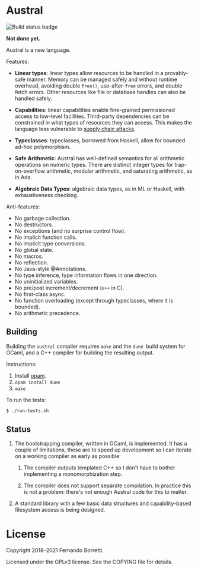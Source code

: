 # Austral

![Build status badge](https://github.com/austral/austral/actions/workflows/build-and-test.yml/badge.svg)

**Not done yet.**

Austral is a new language.

Features:

- **Linear types**: linear types allow resources to be handled in a
  provably-safe manner. Memory can be managed safely and without runtime
  overhead, avoiding double `free()`, use-after-`free` errors, and double fetch
  errors. Other resources like file or database handles can also be handled
  safely.

- **Capabilities**: linear capabilities enable fine-grained permissioned access
  to low-level facilities. Third-party dependencies can be constrained in what
  types of resources they can access. This makes the language less vulnerable to
  [supply chain attacks][sca].

- **Typeclasses**: typeclasses, borrowed from Haskell, allow for bounded ad-hoc
  polymorphism.

- **Safe Arithmetic**: Austral has well-defined semantics for all arithmetic
  operations on numeric types. There are distinct integer types for
  trap-on-overflow arithmetic, modular arithmetic, and saturating arithmetic, as
  in Ada.

- **Algebraic Data Types**: algebraic data types, as in ML or Haskell, with
  exhaustiveness checking.

Anti-features:

- No garbage collection.
- No destructors.
- No exceptions (and no surprise control flow).
- No implicit function calls.
- No implicit type conversions.
- No global state.
- No macros.
- No reflection.
- No Java-style @Annotations.
- No type inference, type information flows in one direction.
- No uninitialized variables.
- No pre/post increment/decrement (`x++` in C).
- No first-class async.
- No function overloading (except through typeclasses, where it is bounded).
- No arithmetic precedence.

## Building

Building the `austral` compiler requires `make` and the `dune `build system
for OCaml, and a C++ compiler for building the resulting output.

Instructions:

1. Install [opam][opam].
2. `opam install dune`
3. `make`

To run the tests:

```bash
$ ./run-tests.sh
```

## Status

1. The bootstrapping compiler, written in OCaml, is implemented. It has a couple
   of limitations, these are to speed up development so I can iterate on a
   working compiler as early as possible:

    1. The compiler outputs templated C++ so I don't have to bother implementing
       a monomorphization step.

    2. The compiler does not support separate compilation. In practice this is
       not a problem: there's not enough Austral code for this to matter.

2. A standard library with a few basic data structures and capability-based
   filesystem access is being designed.

# License

Copyright 2018–2021 Fernando Borretti.

Licensed under the GPLv3 license. See the COPYING file for details.

[opam]: https://opam.ocaml.org/doc/Install.html
[sca]: https://en.wikipedia.org/wiki/Supply_chain_attack
